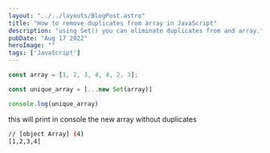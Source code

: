 ```yaml
---
layout: "../../layouts/BlogPost.astro"
title: "How to remove duplicates from array in JavaScript"
description: "using Set() you can eliminate duplicates from and array."
pubDate: "Aug 17 2022"
heroImage: ""
tags: ['JavaScript']
--- 
```


```javascript
const array = [1, 2, 3, 4, 4, 2, 3];

const unique_array = [...new Set(array)]

console.log(unique_array)
```

this will print in console the new array without duplicates

```bash
// [object Array] (4)
[1,2,3,4]
```